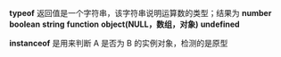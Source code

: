 **typeof** 返回值是一个字符串，该字符串说明运算数的类型；结果为
**number** **boolean** **string** **function** **object(NULL，数组，对象)** **undefined**

**instanceof** 是用来判断 A 是否为 B 的实例对象，检测的是原型
